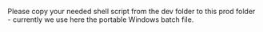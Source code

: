 Please copy your needed shell script from the dev folder to this prod
folder - currently we use here the portable Windows batch file.